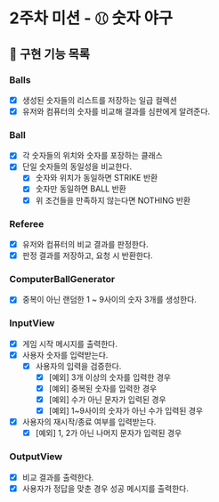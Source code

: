# 2주차 미션 - ⚾︎ 숫자 야구

## 🚀 구현 기능 목록

### Balls

- [x] 생성된 숫자들의 리스트를 저장하는 일급 컬렉션
- [x] 유저와 컴퓨터의 숫자를 비교해 결과를 심판에게 알려준다.

### Ball

- [x] 각 숫자들의 위치와 숫자를 포장하는 클래스
- [x] 단일 숫자들의 동일성을 비교한다.
    - [x] 숫자와 위치가 동일하면 STRIKE 반환
    - [x] 숫자만 동일하면 BALL 반환
    - [x] 위 조건들을 만족하지 않는다면 NOTHING 반환

### Referee

- [x] 유저와 컴퓨터의 비교 결과를 판정한다.
- [x] 판정 결과를 저장하고, 요청 시 반환한다.

### ComputerBallGenerator

- [x] 중복이 아닌 랜덤한 1 ~ 9사이의 숫자 3개를 생성한다.

### InputView

- [x] 게임 시작 메시지를 출력한다.
- [x] 사용자 숫자를 입력받는다.
    - [x] 사용자의 입력을 검증한다.
        - [x] [예외] 3개 이상의 숫자를 입력한 경우
        - [x] [예외] 중복된 숫자를 입력한 경우
        - [x] [예외] 수가 아닌 문자가 입력된 경우
        - [x] [예외] 1~9사이의 숫자가 아닌 수가 입력된 경우
- [x] 사용자의 재시작/종료 여부를 입력받는다.
    - [x] [예외] 1, 2가 아닌 나머지 문자가 입력된 경우

### OutputView

- [x] 비교 결과를 출력한다.
- [x] 사용자가 정답을 맞춘 경우 성공 메시지를 출력한다.
